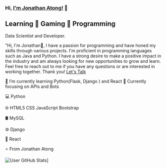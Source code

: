 
### Hi, [I'm Jonathan Atong!](http://atongjonathan.github.io/website/) 👋
##  Learning	💛 Gaming	💙 Programming
Data Scientist and Developer.


"Hi, I'm Jonathan👋, I have a passion for programming and have honed my skills through various projects. I'm proficient in programming languages such as Java and Python. I have a strong desire to make a positive impact in the industry and am always looking for new opportunities to grow and learn. Feel free to reach out to me if you have any questions or are interested in working together. Thank you!
[Let's Talk](atongjonathan@gmail.com)


🔭 I’m currently learning Python(Flask, Django ) and React
🌱 Currently focusing on APIs and Bots

💻  Python

🌐   HTML5 CSS JavaScript Bootstrap

🛢   MySQL

⚙️   Django

🔧   React

⭐️ From Jonathan Atong

![User GitHub Stats](https://github-readme-stats.vercel.app/api?username=atongjonathan)]


